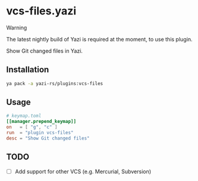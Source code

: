 # vcs-files.yazi

> [!WARNING]
> The latest nightly build of Yazi is required at the moment, to use this plugin.

Show Git changed files in Yazi.

## Installation

```sh
ya pack -a yazi-rs/plugins:vcs-files
```

## Usage

```toml
# keymap.toml
[[manager.prepend_keymap]]
on   = [ "g", "c" ]
run  = "plugin vcs-files"
desc = "Show Git changed files"
```

## TODO

- [ ] Add support for other VCS (e.g. Mercurial, Subversion)
